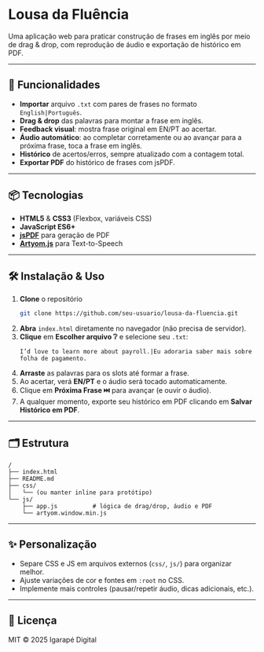 # Lousa da Fluência

Uma aplicação web para praticar construção de frases em inglês por meio de drag & drop, com reprodução de áudio e exportação de histórico em PDF.

---

## 🚀 Funcionalidades

- **Importar** arquivo `.txt` com pares de frases no formato `English|Português`.
- **Drag & drop** das palavras para montar a frase em inglês.
- **Feedback visual**: mostra frase original em EN/PT ao acertar.
- **Áudio automático**: ao completar corretamente ou ao avançar para a próxima frase, toca a frase em inglês.
- **Histórico** de acertos/erros, sempre atualizado com a contagem total.
- **Exportar PDF** do histórico de frases com jsPDF.

---

## 📦 Tecnologias

- **HTML5** & **CSS3** (Flexbox, variáveis CSS)
- **JavaScript ES6+**  
- **[jsPDF](https://github.com/parallax/jsPDF)** para geração de PDF  
- **[Artyom.js](https://sdkcarlos.github.io/sites/artyom.html)** para Text-to-Speech  

---

## 🛠️ Instalação & Uso

1. **Clone** o repositório  
   ```bash
   git clone https://github.com/seu-usuario/lousa-da-fluencia.git
   ```
2. **Abra** `index.html` diretamente no navegador (não precisa de servidor).
3. **Clique** em **Escolher arquivo ❔** e selecione seu `.txt`:
   ```
   I’d love to learn more about payroll.|Eu adoraria saber mais sobre folha de pagamento.
   ```
4. **Arraste** as palavras para os slots até formar a frase.
5. Ao acertar, verá **EN/PT** e o áudio será tocado automaticamente.
6. Clique em **Próxima Frase ⏭️** para avançar (e ouvir o áudio).
7. A qualquer momento, exporte seu histórico em PDF clicando em **Salvar Histórico em PDF**.

---

## 🗂️ Estrutura

```
/
├── index.html
├── README.md
├── css/
│   └── (ou manter inline para protótipo)
└── js/
    ├── app.js          # lógica de drag/drop, áudio e PDF
    └── artyom.window.min.js
```

---

## ✨ Personalização

- Separe CSS e JS em arquivos externos (`css/`, `js/`) para organizar melhor.
- Ajuste variações de cor e fontes em `:root` no CSS.
- Implemente mais controles (pausar/repetir áudio, dicas adicionais, etc.).

---

## 📄 Licença

MIT © 2025 Igarapé Digital
